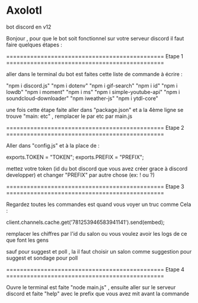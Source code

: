 # Axolotl
bot discord en v12 

Bonjour , pour que le bot soit fonctionnel sur votre serveur discord il faut faire quelques étapes :

============================================== Etape 1 ==============================================


aller dans le terminal du bot est faites cette liste de commande à écrire :

"npm i discord.js"
"npm i dotenv"
"npm i gif-search"
"npm i id"
"npm i lowdb"
"npm i moment"
"npm i ms"
"npm i simple-youtube-api"
"npm i soundcloud-downloader"
"npm iweather-js"
"npm i ytdl-core"

une fois cette étape faite aller dans "package.json" et a la 4ème ligne se trouve "main: etc" , remplacer le par etc par main.js


============================================== Etape 2 ==============================================


Aller dans "config.js" et à la place de :

exports.TOKEN = "TOKEN"; 
exports.PREFIX = "PREFIX";

mettez votre token (id du bot discord que vous avez créer grace à discord developper) et changer "PREFIX" par autre chose (ex: ! ou ?)


============================================== Etape 3 ==============================================


Regardez toutes les commandes est quand vous voyer un truc comme Cela :

client.channels.cache.get('781253946583941141').send(embed);

remplacer les chiffres par l'id du salon ou vous voulez avoir les logs de ce que font les gens

sauf pour suggest et poll , la il faut choisir un salon comme suggestion pour suggest et sondage pour poll

============================================== Etape 4 ==============================================

Ouvre le terminal est faite "node main.js" , ensuite aller sur le serveur discord et faite "help" avec le prefix que vous avez mit avant la commande
